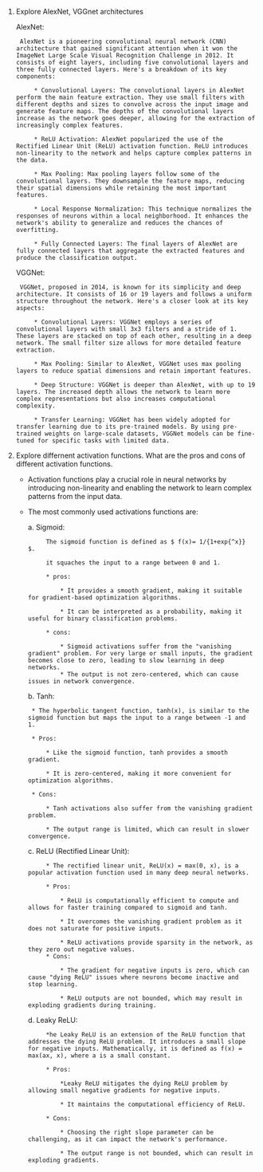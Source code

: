 1. Explore AlexNet, VGGnet architectures
    
    AlexNet:
        
        AlexNet is a pioneering convolutional neural network (CNN) architecture that gained significant attention when it won the ImageNet Large Scale Visual Recognition Challenge in 2012. It consists of eight layers, including five convolutional layers and three fully connected layers. Here's a breakdown of its key components:
            
            * Convolutional Layers: The convolutional layers in AlexNet perform the main feature extraction. They use small filters with different depths and sizes to convolve across the input image and generate feature maps. The depths of the convolutional layers increase as the network goes deeper, allowing for the extraction of increasingly complex features.
            
            * ReLU Activation: AlexNet popularized the use of the Rectified Linear Unit (ReLU) activation function. ReLU introduces non-linearity to the network and helps capture complex patterns in the data.
            
            * Max Pooling: Max pooling layers follow some of the convolutional layers. They downsample the feature maps, reducing their spatial dimensions while retaining the most important features.
            
            * Local Response Normalization: This technique normalizes the responses of neurons within a local neighborhood. It enhances the network's ability to generalize and reduces the chances of overfitting.
            
            * Fully Connected Layers: The final layers of AlexNet are fully connected layers that aggregate the extracted features and produce the classification output.
    
    VGGNet:
       
        VGGNet, proposed in 2014, is known for its simplicity and deep architecture. It consists of 16 or 19 layers and follows a uniform structure throughout the network. Here's a closer look at its key aspects:
          
            * Convolutional Layers: VGGNet employs a series of convolutional layers with small 3x3 filters and a stride of 1. These layers are stacked on top of each other, resulting in a deep network. The small filter size allows for more detailed feature extraction.

            * Max Pooling: Similar to AlexNet, VGGNet uses max pooling layers to reduce spatial dimensions and retain important features.

            * Deep Structure: VGGNet is deeper than AlexNet, with up to 19 layers. The increased depth allows the network to learn more complex representations but also increases computational complexity.

            * Transfer Learning: VGGNet has been widely adopted for transfer learning due to its pre-trained models. By using pre-trained weights on large-scale datasets, VGGNet models can be fine-tuned for specific tasks with limited data.

2. Explore differnent activation functions. What are the pros and cons of different activation functions.

    * Activation functions play a crucial role in neural networks by introducing non-linearity and enabling the network to learn complex patterns from the input data.

     * The most commonly used activations functions are:

        a. Sigmoid:

                The sigmoid function is defined as $ f(x)= 1/{1+exp{^x}}  $.

                it squaches the input to a range between 0 and 1.

                * pros: 

                    * It provides a smooth gradient, making it suitable for gradient-based optimization algorithms.
                    
                    * It can be interpreted as a probability, making it useful for binary classification problems.
                
                * cons:

                    * Sigmoid activations suffer from the "vanishing gradient" problem. For very large or small inputs, the gradient becomes close to zero, leading to slow learning in deep networks.
                    * The output is not zero-centered, which can cause issues in network convergence.

        b. Tanh:
            
            * The hyperbolic tangent function, tanh(x), is similar to the sigmoid function but maps the input to a range between -1 and 1. 
            
            * Pros:

                * Like the sigmoid function, tanh provides a smooth gradient.
                
                * It is zero-centered, making it more convenient for optimization algorithms.
            
            * Cons:

                * Tanh activations also suffer from the vanishing gradient problem.
                
                * The output range is limited, which can result in slower convergence.
            
        c. ReLU (Rectified Linear Unit):
                
                * The rectified linear unit, ReLU(x) = max(0, x), is a popular activation function used in many deep neural networks. 

                * Pros:

                    * ReLU is computationally efficient to compute and allows for faster training compared to sigmoid and tanh.
                    
                    * It overcomes the vanishing gradient problem as it does not saturate for positive inputs.
                    
                    * ReLU activations provide sparsity in the network, as they zero out negative values.
                * Cons:

                    * The gradient for negative inputs is zero, which can cause "dying ReLU" issues where neurons become inactive and stop learning.
                    
                    * ReLU outputs are not bounded, which may result in exploding gradients during training.
        d. Leaky ReLU:
                
                *he Leaky ReLU is an extension of the ReLU function that addresses the dying ReLU problem. It introduces a small slope for negative inputs. Mathematically, it is defined as f(x) = max(ax, x), where a is a small constant. 
                
                * Pros:

                    *Leaky ReLU mitigates the dying ReLU problem by allowing small negative gradients for negative inputs.
                    
                    * It maintains the computational efficiency of ReLU.
                
                * Cons:

                    * Choosing the right slope parameter can be challenging, as it can impact the network's performance.
                    
                    * The output range is not bounded, which can result in exploding gradients.